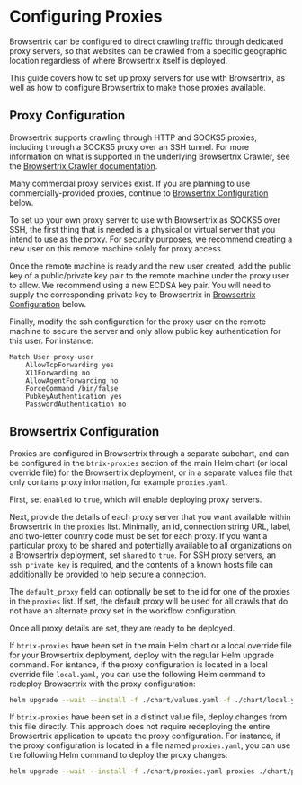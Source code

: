 # Configuring Proxies

Browsertrix can be configured to direct crawling traffic through dedicated proxy servers, so that websites can be crawled from a specific geographic location regardless of where Browsertrix itself is deployed.

This guide covers how to set up proxy servers for use with Browsertrix, as well as how to configure Browsertrix to make those proxies available.

## Proxy Configuration

Browsertrix supports crawling through HTTP and SOCKS5 proxies, including through a SOCKS5 proxy over an SSH tunnel. For more information on what is supported in the underlying Browsertrix Crawler, see the [Browsertrix Crawler documentation](https://crawler.docs.browsertrix.com/user-guide/proxies/).

Many commercial proxy services exist. If you are planning to use commercially-provided proxies, continue to [Browsertrix Configuration](#browsertrix-configuration) below.

To set up your own proxy server to use with Browsertrix as SOCKS5 over SSH, the first thing that is needed is a physical or virtual server that you intend to use as the proxy. For security purposes, we recommend creating a new user on this remote machine solely for proxy access.

Once the remote machine is ready and the new user created, add the public key of a public/private key pair to the remote machine under the proxy user to allow. We recommend using a new ECDSA key pair. You will need to supply the corresponding private key to Browsertrix in [Browsertrix Configuration](#browsertrix-configuration) below.

Finally, modify the ssh configuration for the proxy user on the remote machine to secure the server and only allow public key authentication for this user. For instance:

```
Match User proxy-user
	AllowTcpForwarding yes
	X11Forwarding no
	AllowAgentForwarding no
	ForceCommand /bin/false
	PubkeyAuthentication yes
	PasswordAuthentication no
```

## Browsertrix Configuration

Proxies are configured in Browsertrix through a separate subchart, and can be configured in the `btrix-proxies` section of the main Helm chart (or local override file) for the Browsertrix deployment, or in a separate values file that only contains proxy information, for example `proxies.yaml`.

First, set `enabled` to `true`, which will enable deploying proxy servers.

Next, provide the details of each proxy server that you want available within Browsertrix in the `proxies` list. Minimally, an id, connection string URL, label, and two-letter country code must be set for each proxy. If you want a particular proxy to be shared and potentially available to all organizations on a Browsertrix deployment, set `shared` to `true`. For SSH proxy servers, an `ssh_private_key` is required, and the contents of a known hosts file can additionally be provided to help secure a connection.

The `default_proxy` field can optionally be set to the id for one of the proxies in the `proxies` list. If set, the default proxy will be used for all crawls that do not have an alternate proxy set in the workflow configuration.

Once all proxy details are set, they are ready to be deployed.

If `btrix-proxies` have been set in the main Helm chart or a local override file for your Browsertrix deployment, deploy with the regular Helm upgrade command. For isntance, if the proxy configuration is located in a local override file `local.yaml`, you can use the following Helm command to redeploy Browsertrix with the proxy configuration:

```sh
helm upgrade --wait --install -f ./chart/values.yaml -f ./chart/local.yaml btrix ./chart/
```

If `btrix-proxies` have been set in a distinct value file, deploy changes from this file directly. This approach does not require redeploying the entire Browsertrix application to update the proxy configuration. For instance, if the proxy configuration is located in a file named `proxies.yaml`, you can use the following Helm command to deploy the proxy changes:

```sh
helm upgrade --wait --install -f ./chart/proxies.yaml proxies ./chart/proxies/
```

